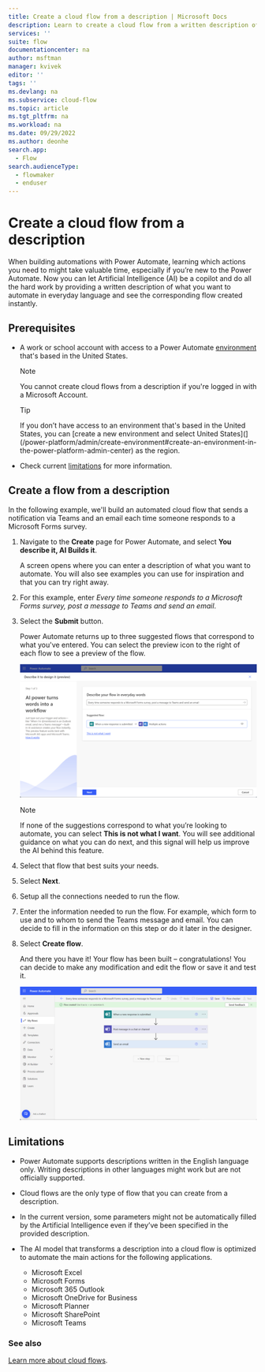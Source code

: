 ```yaml
---
title: Create a cloud flow from a description | Microsoft Docs
description: Learn to create a cloud flow from a written description of the scenario.
services: ''
suite: flow
documentationcenter: na
author: msftman
manager: kvivek
editor: ''
tags: ''
ms.devlang: na
ms.subservice: cloud-flow
ms.topic: article
ms.tgt_pltfrm: na
ms.workload: na
ms.date: 09/29/2022
ms.author: deonhe
search.app: 
  - Flow
search.audienceType: 
  - flowmaker
  - enduser
---
```


# Create a cloud flow from a description

When building automations with Power Automate, learning which actions you need to might take valuable time, especially if you’re new to the Power Automate. Now you can let Artificial Intelligence (AI) be a copilot and do all the hard work by providing a written description of what you want to automate in everyday language and see the corresponding flow created instantly.

## Prerequisites

- A work or school account with access to a Power Automate [environment](/power-platform/admin/create-environment#create-an-environment-in-the-power-platform-admin-center) that's based in the United States.
  
  >[!NOTE]
  >You cannot create cloud flows from a description if you're logged in with a Microsoft Account.

  >[!TIP]
  >If you don’t have access to an environment that's based in the United States, you can [create a new environment and select United States](](/power-platform/admin/create-environment#create-an-environment-in-the-power-platform-admin-center) as the region.

- Check current [limitations](#limitations) for more information.

## Create a flow from a description

In the following example, we'll build an automated cloud flow that sends a notification via Teams and an email each time someone responds to a Microsoft Forms survey.

1. Navigate to the **Create** page for Power Automate, and select **You describe it, AI Builds it**.

   A screen opens where you can enter a description of what you want to automate. You will also see examples you can use for inspiration and that you can try right away.

1. For this example, enter *Every time someone responds to a Microsoft Forms survey, post a message to Teams and send an email*.
1. Select the **Submit** button.

   Power Automate returns up to three suggested flows that correspond to what you've entered. You can select the preview icon to the right of each flow to see a preview of the flow.  

    ![A screenshot that displays a suggested flow after providing a description of what to automate](media/easy-flow/describe-flow.png)

   >[!NOTE]
   >If none of the suggestions correspond to what you’re looking to automate, you can select **This is not what I want**. You will see additional guidance on what you can do next, and this signal will help us improve the AI behind this feature.

1. Select that flow that best suits your needs.
1. Select **Next**.
1. Setup all the connections needed to run the flow.
1. Enter the information needed to run the flow. For example, which form to use and to whom to send the Teams message and email. You can decide to fill in the information on this step or do it later in the designer.
1. Select **Create flow**.

   And there you have it! Your flow has been built – congratulations! You can decide to make any modification and edit the flow or save it and test it.

   ![Power Automate showing a cloud flow that has been built from a description](media/easy-flow/generated-flow.png)

<!-- Behind the tech
===============

The implementation relies on OpenAI Codex, an AI model descendant of GPT-3 that can translate natural language to code, in this case descriptions to cloud flows. Its training data contains both natural language and a large number of sample cloud flows. -->

## Limitations

- Power Automate supports descriptions written in the English language only. Writing descriptions in other languages might work but are not officially supported. 
- Cloud flows are the only type of flow that you can create from a description.
- In the current version, some parameters might not be automatically filled by the Artificial Intelligence even if they’ve been specified in the provided description.
- The AI model that transforms a description into a cloud flow is optimized to automate the main actions for the following applications.

  - Microsoft Excel
  - Microsoft Forms
  - Microsoft 365 Outlook
  - Microsoft OneDrive for Business
  - Microsoft Planner
  - Microsoft SharePoint
  - Microsoft Teams

### See also

[Learn more about cloud flows](./overview-cloud.md).  

<!-- Giving us feedback
==================

Microsoft is committed to developing and deploying AI technologies in a responsible manner. If you find any inappropriate results generated by Power
Automate, please [report it now](https://msrc.microsoft.com/report/abuse?ThreatType=URL&IncidentType=Responsible%20AI&SourceUrl=https://make.powerautomate.com) to help us keep our AI model behaving in a responsible manner. Thank you for taking the time to provide your comments, they help us greatly build better products. -->
